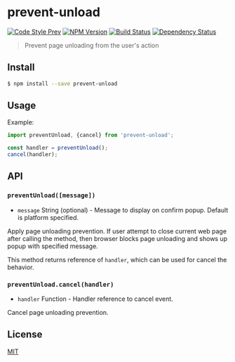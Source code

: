 # prevent-unload

[![Code Style Prev](https://img.shields.io/badge/code%20style-prev-32c8fc.svg?style=flat-square)](https://github.com/preco21/eslint-config-prev)
[![NPM Version](https://img.shields.io/npm/v/prevent-unload.svg?style=flat-square)](https://www.npmjs.com/package/prevent-unload)
[![Build Status](https://img.shields.io/travis/preco21/prevent-unload/master.svg?style=flat-square)](https://travis-ci.org/preco21/prevent-unload)
[![Dependency Status](https://dependencyci.com/github/preco21/prevent-unload/badge?style=flat-square)](https://dependencyci.com/github/preco21/prevent-unload)

> Prevent page unloading from the user's action

## Install

```bash
$ npm install --save prevent-unload
```

## Usage

Example:

```javascript
import preventUnload, {cancel} from 'prevent-unload';

const handler = preventUnload();
cancel(handler);
```

## API

### `preventUnload([message])`

* `message` String (optional) - Message to display on confirm popup. Default is platform specified.

Apply page unloading prevention. If user attempt to close current web page after calling the method, then browser blocks page unloading and shows up popup with specified message.

This method returns reference of `handler`, which can be used for cancel the behavior.

### `preventUnload.cancel(handler)`

* `handler` Function - Handler reference to cancel event.

Cancel page unloading prevention.

## License

[MIT](http://preco.mit-license.org/)
